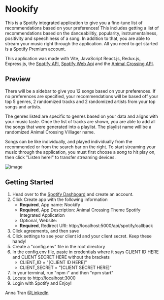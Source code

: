 # Nookify
This is a Spotify integrated application to give you a fine-tune list of recommendations based on your preferences! This includes getting a list of recommendations based on the danceabilitiy, popularity, instrumentalness, positivity and speechiness of a song. In addition to that, you are able to stream your music right through the application. All you need to get started is a Spotify Premium account.

This application was made with Vite, JavaScript React.js, Redux.js, Express.js, the [Spotify API](https://developer.spotify.com/), [Spotify Web Api](https://github.com/thelinmichael/spotify-web-api-node) and the [Animal Crossing API](http://acnhapi.com/).
## Preview
There will be a sidebar to give you 12 songs based on your preferences. If no preferences are specified, your recommendations will be based off your top 5 genres, 2 randomized tracks and 2 randomized artists from your top songs and artists.

The genres listed are specific to genres based on your data and aligns with your music taste. Once the list of tracks are shown, you are able to add all the songs that were generated into a playlist. The playlist name will be a randomized Animal Crossing Villiager name.

Songs can be like individually, and played individually from the recommended or from the search bar on the right. To start streaming your music through the application, you must first choose a song to hit play on, then click "Listen here!" to transfer streaming devices. 

![image](https://github.com/annamullike/nookify/assets/111384304/948d7dd5-01dc-4c39-8256-b412c6b46343)

## Getting Started
1. Head over to the [Spotify Dashboard](https://developer.spotify.com/dashboard) and create an account.
2. Click Create app with the following information
    - **Required**, App name: Nookify
    - **Required**, App Description: Animal Crossing Theme Spotify Integrated Application
    - Optional, Website: 
    - **Required**, Redirect URI: http://localhost:5000/api/spotify/callback
3. Click agreements, and then save
4. Click settings to see your client id and your client secret. Keep these handy!
5. Create a "config.env" file in the root directory
6. In the config.env file, paste in credentials where it says CLIENT ID HERE and CLIENT SECRET HERE without the brackets
    - CLIENT_ID = "[CLIENT ID HERE]"
    - CLIENT_SECRET = "[CLIENT SECRET HERE]"
7. In your terminal, run "npm i" and then "npm start"
8. Locate to http://localhost:3000
9. Login with Spotify and Enjoy!


Anna Tran [@LinkedIn](http://linkedin.com/in/annatran10)




